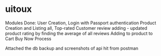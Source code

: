 # uitoux
Modules Done:
 User Creation, Login with Passport authentication
 Product Creation and Listing all, Top-rated
 Customer review adding - updated product rating by finding the average of all reviews
 Adding to product to Cart
 Buy Now Process
 
 Attached the db backup and screenshots of api hit from postman
